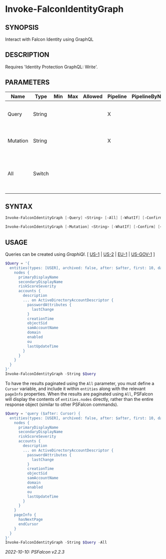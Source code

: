 ﻿# Invoke-FalconIdentityGraph
## SYNOPSIS
Interact with Falcon Identity using GraphQL
## DESCRIPTION
Requires 'Identity Protection GraphQL: Write'.
## PARAMETERS
|Name|Type|Min|Max|Allowed|Pipeline|PipelineByName|Description|
|----|----|---|---|-------|--------|--------------|-----------|
|Query|String||||X||A complete GraphQL query statement|
|Mutation|String||||X||A complete GraphQL mutation statement|
|All|Switch||||||Repeat requests until all available results are retrieved|
## SYNTAX
```powershell
Invoke-FalconIdentityGraph [-Query] <String> [-All] [-WhatIf] [-Confirm] [<CommonParameters>]
```
```powershell
Invoke-FalconIdentityGraph [-Mutation] <String> [-WhatIf] [-Confirm] [<CommonParameters>]
```
## USAGE
Queries can be created using *GraphiQl*. \[ [US-1](https://falcon.crowdstrike.com/id-protection/ui-api/graphql) | [US-2](https://falcon.us-2.crowdstrike.com/id-protection/ui-api/graphql) | [EU-1](https://falcon.eu-1.crowdstrike.com/id-protection/ui-api/graphql) | [US-GOV-1](https://falcon.laggar.gcw.crowdstrike.com/id-protection/ui-api/graphql) \]
```powershell
$Query = '{
  entities(types: [USER], archived: false, after: $after, first: 10, dataSources: [ACTIVE_DIRECTORY]) {
    nodes {
      primaryDisplayName
      secondaryDisplayName
      riskScoreSeverity
      accounts {
        description
        ... on ActiveDirectoryAccountDescriptor {
          passwordAttributes {
            lastChange
          }
          creationTime
          objectSid
          samAccountName
          domain
          enabled
          ou
          lastUpdateTime
        }
      }
    }
  }
}'
Invoke-FalconIdentityGraph -String $Query
```
To have the results paginated using the `All` parameter, you must define a `Cursor` variable, and include it within
`entities` along with the relevant `pageInfo` properties. When the results are paginated using `All`, PSFalcon will
display the contents of `entities.nodes` directly, rather than the entire response object (similar to other
PSFalcon commands).
```powershell
$Query = 'query ($after: Cursor) {
  entities(types: [USER], archived: false, after: $after, first: 10, dataSources: [ACTIVE_DIRECTORY]) {
    nodes {
      primaryDisplayName
      secondaryDisplayName
      riskScoreSeverity
      accounts {
        description
        ... on ActiveDirectoryAccountDescriptor {
          passwordAttributes {
            lastChange
          }
          creationTime
          objectSid
          samAccountName
          domain
          enabled
          ou
          lastUpdateTime
        }
      }
    }
    pageInfo {
      hasNextPage
      endCursor
    }
  }
}'
Invoke-FalconIdentityGraph -String $Query -All
```
_2022-10-10: PSFalcon v2.2.3_
